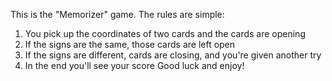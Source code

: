 This is the "Memorizer" game.
The rules are simple:
1. You pick up the coordinates of two cards and the cards are opening
2. If the signs are the same, those cards are left open
3. If the signs are different, cards are closing, and you're given another try
4. In the end you'll see your score
Good luck and enjoy!
